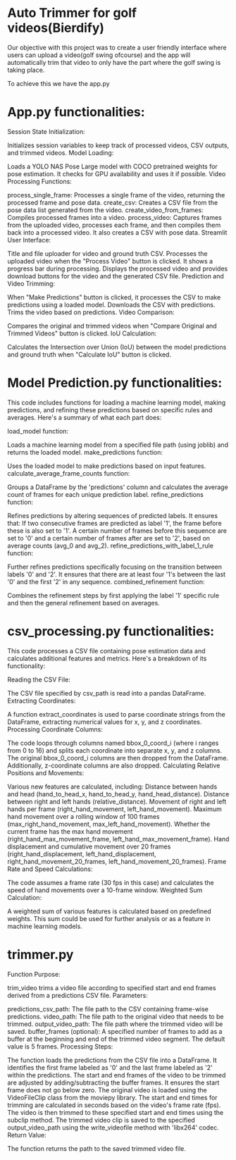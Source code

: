 # Auto Trimmer for golf videos(Bierdify)

Our objective with this project was to create a user friendly interface where users can upload a video(golf swing ofcourse) and the app will automatically trim that video 
to only have the part where the golf swing is taking place.

To achieve this we have the app.py

# App.py functionalities:

Session State Initialization:

Initializes session variables to keep track of processed videos, CSV outputs, and trimmed videos.
Model Loading:

Loads a YOLO NAS Pose Large model with COCO pretrained weights for pose estimation. It checks for GPU availability and uses it if possible.
Video Processing Functions:

process_single_frame: Processes a single frame of the video, returning the processed frame and pose data.
create_csv: Creates a CSV file from the pose data list generated from the video.
create_video_from_frames: Compiles processed frames into a video.
process_video: Captures frames from the uploaded video, processes each frame, and then compiles them back into a processed video. It also creates a CSV with pose data.
Streamlit User Interface:

Title and file uploader for video and ground truth CSV.
Processes the uploaded video when the "Process Video" button is clicked. It shows a progress bar during processing.
Displays the processed video and provides download buttons for the video and the generated CSV file.
Prediction and Video Trimming:

When "Make Predictions" button is clicked, it processes the CSV to make predictions using a loaded model.
Downloads the CSV with predictions.
Trims the video based on predictions.
Video Comparison:

Compares the original and trimmed videos when "Compare Original and Trimmed Videos" button is clicked.
IoU Calculation:

Calculates the Intersection over Union (IoU) between the model predictions and ground truth when "Calculate IoU" button is clicked.

# Model Prediction.py functionalities:

This code includes functions for loading a machine learning model, making predictions, and refining these predictions based on specific rules and averages. Here's a summary of what each part does:

load_model function:

Loads a machine learning model from a specified file path (using joblib) and returns the loaded model.
make_predictions function:

Uses the loaded model to make predictions based on input features.
calculate_average_frame_counts function:

Groups a DataFrame by the 'predictions' column and calculates the average count of frames for each unique prediction label.
refine_predictions function:

Refines predictions by altering sequences of predicted labels. It ensures that:
If two consecutive frames are predicted as label '1', the frame before these is also set to '1'.
A certain number of frames before this sequence are set to '0' and a certain number of frames after are set to '2', based on average counts (avg_0 and avg_2).
refine_predictions_with_label_1_rule function:

Further refines predictions specifically focusing on the transition between labels '0' and '2'. It ensures that there are at least four '1's between the last '0' and the first '2' in any sequence.
combined_refinement function:

Combines the refinement steps by first applying the label '1' specific rule and then the general refinement based on averages.

# csv_processing.py functionalities:


This code processes a CSV file containing pose estimation data and calculates additional features and metrics. Here's a breakdown of its functionality:

Reading the CSV File:

The CSV file specified by csv_path is read into a pandas DataFrame.
Extracting Coordinates:

A function extract_coordinates is used to parse coordinate strings from the DataFrame, extracting numerical values for x, y, and z coordinates.
Processing Coordinate Columns:

The code loops through columns named bbox_0_coord_i (where i ranges from 0 to 16) and splits each coordinate into separate x, y, and z columns.
The original bbox_0_coord_i columns are then dropped from the DataFrame.
Additionally, z-coordinate columns are also dropped.
Calculating Relative Positions and Movements:

Various new features are calculated, including:
Distance between hands and head (hand_to_head_x, hand_to_head_y, hand_head_distance).
Distance between right and left hands (relative_distance).
Movement of right and left hands per frame (right_hand_movement, left_hand_movement).
Maximum hand movement over a rolling window of 100 frames (max_right_hand_movement, max_left_hand_movement).
Whether the current frame has the max hand movement (right_hand_max_movement_frame, left_hand_max_movement_frame).
Hand displacement and cumulative movement over 20 frames (right_hand_displacement, left_hand_displacement, right_hand_movement_20_frames, left_hand_movement_20_frames).
Frame Rate and Speed Calculations:

The code assumes a frame rate (30 fps in this case) and calculates the speed of hand movements over a 10-frame window.
Weighted Sum Calculation:

A weighted sum of various features is calculated based on predefined weights. This sum could be used for further analysis or as a feature in machine learning models.

# trimmer.py

Function Purpose:

trim_video trims a video file according to specified start and end frames derived from a predictions CSV file.
Parameters:

predictions_csv_path: The file path to the CSV containing frame-wise predictions.
video_path: The file path to the original video that needs to be trimmed.
output_video_path: The file path where the trimmed video will be saved.
buffer_frames (optional): A specified number of frames to add as a buffer at the beginning and end of the trimmed video segment. The default value is 5 frames.
Processing Steps:

The function loads the predictions from the CSV file into a DataFrame.
It identifies the first frame labeled as '0' and the last frame labeled as '2' within the predictions.
The start and end frames of the video to be trimmed are adjusted by adding/subtracting the buffer frames. It ensures the start frame does not go below zero.
The original video is loaded using the VideoFileClip class from the moviepy library.
The start and end times for trimming are calculated in seconds based on the video's frame rate (fps).
The video is then trimmed to these specified start and end times using the subclip method.
The trimmed video clip is saved to the specified output_video_path using the write_videofile method with 'libx264' codec.
Return Value:

The function returns the path to the saved trimmed video file.


